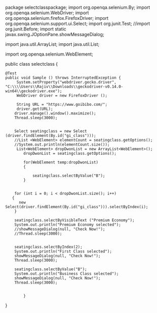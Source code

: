 package selectclasspackage;
import org.openqa.selenium.By;
import org.openqa.selenium.WebDriver;
import org.openqa.selenium.firefox.FirefoxDriver;
import org.openqa.selenium.support.ui.Select;
import org.junit.Test;
//import org.junit.Before;
import static javax.swing.JOptionPane.showMessageDialog;

import java.util.ArrayList;
import java.util.List;

import org.openqa.selenium.WebElement;

public class selectclass {
	
	@Test
	public void Sample () throws InterruptedException {
		 System.setProperty("webdriver.gecko.driver", "C:\\\\Users\\Rajiv\\Downloads\\geckodriver-v0.14.0-win64\\geckodriver.exe");
		 WebDriver driver = new FirefoxDriver ();
		 
		 String URL = "https://www.goibibo.com/";
		 driver.get(URL);
		driver.manage().window().maximize();
		Thread.sleep(3000);
		
		
		Select seatingclass = new Select (driver.findElement(By.id("gi_class")));
		//List <WebElement> elementCount = seatingclass.getOptions();
		//System.out.println(elementCount.size());
		 List<WebElement> dropDwonList = new ArrayList<WebElement>();
	        dropDwonList = seatingclass.getOptions();
		
	        for(WebElement temp:dropDwonList)
	        {
	            
	        	seatingclass.selectByValue("B");
	        }
	   
	        
		for (int i = 0; i < dropDwonList.size(); i++)
	   {
	      new Select(driver.findElement(By.id("gi_class"))).selectByIndex(i);
	    }
		
		seatingclass.selectByVisibleText ("Premium Economy");
		System.out.println("Premium Economy selected");
		//showMessageDialog(null, "Check Now!");
		//Thread.sleep(3000);
		
		
		seatingclass.selectByIndex(2);
		System.out.println("First Class selected");
		showMessageDialog(null, "Check Now!");
		Thread.sleep(3000);
		
		seatingclass.selectByValue("B");
		System.out.println("Business Class selected");
		showMessageDialog(null, "Check Now!");
		Thread.sleep(3000);
		
		
			}
	

}
